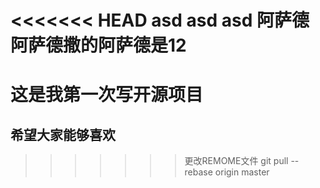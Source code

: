 <<<<<<< HEAD
asd asd asd 阿萨德阿萨德撒的阿萨德是12
=======
# 这是我第一次写开源项目

## 希望大家能够喜欢
>>>>>>> 更改REMOME文件
git pull --rebase origin master
